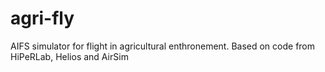 # agri-fly
AIFS simulator for flight in agricultural enthronement. Based on code from HiPeRLab, Helios and AirSim
